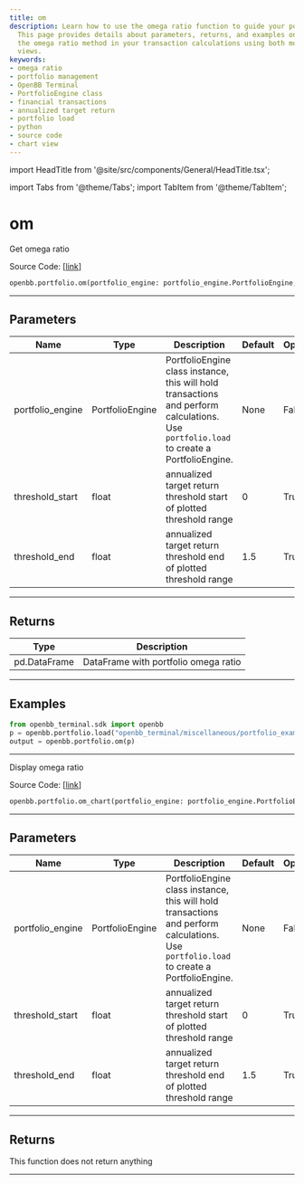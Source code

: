 ```yaml
---
title: om
description: Learn how to use the omega ratio function to guide your portfolio management.
  This page provides details about parameters, returns, and examples on how to apply
  the omega ratio method in your transaction calculations using both model and chart
  views.
keywords:
- omega ratio
- portfolio management
- OpenBB Terminal
- PortfolioEngine class
- financial transactions
- annualized target return
- portfolio load
- python
- source code
- chart view
---
```


import HeadTitle from '@site/src/components/General/HeadTitle.tsx';

<HeadTitle title="om - Portfolio - Reference | OpenBB SDK Docs" />

import Tabs from '@theme/Tabs';
import TabItem from '@theme/TabItem';

# om

<Tabs>
<TabItem value="model" label="Model" default>

Get omega ratio

Source Code: [[link](https://github.com/OpenBB-finance/OpenBBTerminal/tree/main/openbb_terminal/portfolio/portfolio_model.py#L1839)]

```python
openbb.portfolio.om(portfolio_engine: portfolio_engine.PortfolioEngine, threshold_start: float = 0, threshold_end: float = 1.5)
```

---

## Parameters

| Name | Type | Description | Default | Optional |
| ---- | ---- | ----------- | ------- | -------- |
| portfolio_engine | PortfolioEngine | PortfolioEngine class instance, this will hold transactions and perform calculations.<br/>Use `portfolio.load` to create a PortfolioEngine. | None | False |
| threshold_start | float | annualized target return threshold start of plotted threshold range | 0 | True |
| threshold_end | float | annualized target return threshold end of plotted threshold range | 1.5 | True |


---

## Returns

| Type | Description |
| ---- | ----------- |
| pd.DataFrame | DataFrame with portfolio omega ratio |
---

## Examples

```python
from openbb_terminal.sdk import openbb
p = openbb.portfolio.load("openbb_terminal/miscellaneous/portfolio_examples/holdings/example.csv")
output = openbb.portfolio.om(p)
```

---

</TabItem>
<TabItem value="view" label="Chart">

Display omega ratio

Source Code: [[link](https://github.com/OpenBB-finance/OpenBBTerminal/tree/main/openbb_terminal/portfolio/portfolio_view.py#L1802)]

```python
openbb.portfolio.om_chart(portfolio_engine: portfolio_engine.PortfolioEngine, threshold_start: float = 0, threshold_end: float = 1.5)
```

---

## Parameters

| Name | Type | Description | Default | Optional |
| ---- | ---- | ----------- | ------- | -------- |
| portfolio_engine | PortfolioEngine | PortfolioEngine class instance, this will hold transactions and perform calculations.<br/>Use `portfolio.load` to create a PortfolioEngine. | None | False |
| threshold_start | float | annualized target return threshold start of plotted threshold range | 0 | True |
| threshold_end | float | annualized target return threshold end of plotted threshold range | 1.5 | True |


---

## Returns

This function does not return anything

---

</TabItem>
</Tabs>
